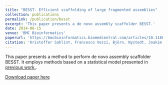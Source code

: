 ```yaml
---
title: "BESST- Efficient scaffolding of large fragmented assemblies"
collection: publications
permalink: /publication/besst
excerpt: 'This paper presents a de novo assembly scaffolder BESST.'
date: 2014-08-15
venue: 'BMC Bioinformatics'
paperurl: 'https://bmcbioinformatics.biomedcentral.com/articles/10.1186/1471-2105-15-281'
citation: 'Kristoffer Sahlin†, Francesco Vezzi, Björn. Nystedt, Joakim Lundeberg, and Lars Arvestad. (2014). &quot;BESST- Efficient scaffolding of large fragmented assemblies.&quot; <i>BMC Bioinformatics</i>. 15(1):281.'
---
```


This paper presents a method to perform de novo assembly scaffolder BESST. It employs methods based on a statistical model presented in <u><a href="https://academic.oup.com/bioinformatics/article/28/17/2215/246308">previous work</a>.</u>. 

[Download paper here](https://bmcbioinformatics.biomedcentral.com/articles/10.1186/1471-2105-15-281)



